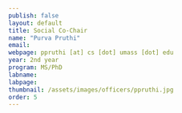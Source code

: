 ```yaml
---
publish: false
layout: default
title: Social Co-Chair
name: "Purva Pruthi"
email:
webpage: ppruthi [at] cs [dot] umass [dot] edu
year: 2nd year
program: MS/PhD
labname:
labpage:
thumbnail: /assets/images/officers/ppruthi.jpg
order: 5
---
```

